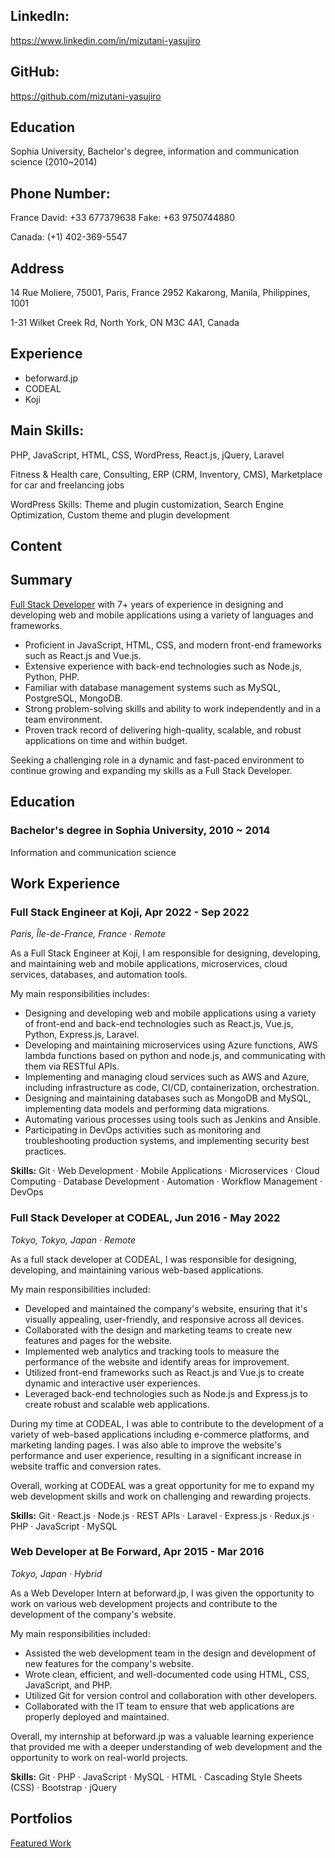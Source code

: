 ## LinkedIn:

https://www.linkedin.com/in/mizutani-yasujiro

## GitHub:

https://github.com/mizutani-yasujiro

## Education

Sophia University, Bachelor's degree, information and communication science (2010~2014)

## Phone Number:

France David: +33 677379638
Fake: +63 9750744880

Canada: (+1) 402-369-5547

## Address

14 Rue Moliere, 75001, Paris, France
2952 Kakarong, Manila, Philippines, 1001

1-31 Wilket Creek Rd, North York, ON M3C 4A1, Canada

## Experience

- beforward.jp
- CODEAL
- Koji

## Main Skills:

PHP, JavaScript, HTML, CSS, WordPress, React.js, jQuery, Laravel

Fitness & Health care, Consulting, ERP (CRM, Inventory, CMS), Marketplace for car and freelancing jobs

WordPress Skills: Theme and plugin customization, Search Engine Optimization, Custom theme and plugin development

## Content

## Summary

[Full Stack Developer](https://www.linkedin.com/in/mizutani-yasujiro) with 7+ years of experience in designing and developing web and mobile applications using a variety of languages and frameworks.

- Proficient in JavaScript, HTML, CSS, and modern front-end frameworks such as React.js and Vue.js.
- Extensive experience with back-end technologies such as Node.js, Python, PHP.
- Familiar with database management systems such as MySQL, PostgreSQL, MongoDB.
- Strong problem-solving skills and ability to work independently and in a team environment.
- Proven track record of delivering high-quality, scalable, and robust applications on time and within budget.

Seeking a challenging role in a dynamic and fast-paced environment to continue growing and expanding my skills as a Full Stack Developer.

## Education

### Bachelor's degree in **Sophia University, 2010 ~ 2014**

Information and communication science

## Work Experience

### Full Stack Engineer at Koji, Apr 2022 - Sep 2022

_Paris, Île-de-France, France · Remote_

As a Full Stack Engineer at Koji, I am responsible for designing, developing, and maintaining web and mobile applications, microservices, cloud services, databases, and automation tools.

My main responsibilities includes:

- Designing and developing web and mobile applications using a variety of front-end and back-end technologies such as React.js, Vue.js, Python, Express.js, Laravel.
- Developing and maintaining microservices using Azure functions, AWS lambda functions based on python and node.js, and communicating with them via RESTful APIs.
- Implementing and managing cloud services such as AWS and Azure, including infrastructure as code, CI/CD, containerization, orchestration.
- Designing and maintaining databases such as MongoDB and MySQL, implementing data models and performing data migrations.
- Automating various processes using tools such as Jenkins and Ansible.
- Participating in DevOps activities such as monitoring and troubleshooting production systems, and implementing security best practices.

**Skills:** Git · Web Development · Mobile Applications · Microservices · Cloud Computing · Database Development · Automation · Workflow Management · DevOps

### Full Stack Developer at CODEAL, Jun 2016 - May 2022

_Tokyo, Tokyo, Japan · Remote_

As a full stack developer at CODEAL, I was responsible for designing, developing, and maintaining various web-based applications.

My main responsibilities included:

- Developed and maintained the company's website, ensuring that it's visually appealing, user-friendly, and responsive across all devices.
- Collaborated with the design and marketing teams to create new features and pages for the website.
- Implemented web analytics and tracking tools to measure the performance of the website and identify areas for improvement.
- Utilized front-end frameworks such as React.js and Vue.js to create dynamic and interactive user experiences.
- Leveraged back-end technologies such as Node.js and Express.js to create robust and scalable web applications.

During my time at CODEAL, I was able to contribute to the development of a variety of web-based applications including e-commerce platforms, and marketing landing pages. I was also able to improve the website's performance and user experience, resulting in a significant increase in website traffic and conversion rates.

Overall, working at CODEAL was a great opportunity for me to expand my web development skills and work on challenging and rewarding projects.

**Skills:** Git · React.js · Node.js · REST APIs · Laravel · Express.js · Redux.js · PHP · JavaScript · MySQL

### Web Developer at Be Forward, Apr 2015 - Mar 2016

_Tokyo, Japan · Hybrid_

As a Web Developer Intern at beforward.jp, I was given the opportunity to work on various web development projects and contribute to the development of the company's website.

My main responsibilities included:

- Assisted the web development team in the design and development of new features for the company's website.
- Wrote clean, efficient, and well-documented code using HTML, CSS, JavaScript, and PHP.
- Utilized Git for version control and collaboration with other developers.
- Collaborated with the IT team to ensure that web applications are properly deployed and maintained.

Overall, my internship at beforward.jp was a valuable learning experience that provided me with a deeper understanding of web development and the opportunity to work on real-world projects.

**Skills:** Git · PHP · JavaScript · MySQL · HTML · Cascading Style Sheets (CSS) · Bootstrap · jQuery

## Portfolios

[Featured Work](https://www.notion.so/0cb6523167354154a8d20fa20758b138?pvs=21)
